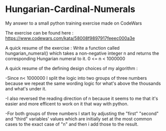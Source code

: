 # Hungarian-Cardinal-Numerals
My answer to a small python training exercise made on CodeWars

The exercise can be found here : https://www.codewars.com/kata/58008f9897917feeec000a3e


A quick resume of the exercise : Write a function called hungarian_numeral() which takes a non-negative integer n and returns the corresponding Hungarian numeral to it. 0 <= n < 1000000


A quick resume of the defining design choices of my algorithm :

-Since n< 1000000 I split the logic into two groups of three numbers because we repeat the same wording logic for what's above the thousands and what's under it.

-I also reversed the reading direction of n because it seems to me that it's easier and more efficent to work on it that way with python.

-For both groups of three numbers I start by adjusting the "first" "second" and "third" variables' values which are initially set at the most common cases to the exact case of "n" and then i add those to the result.
